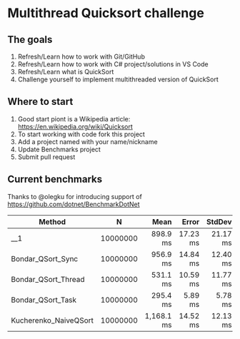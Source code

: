 # Multithread Quicksort challenge

## The goals

1. Refresh/Learn how to work with Git/GitHub
2. Refresh/Learn how to work with C# project/solutions in VS Code
3. Refresh/Learn what is QuickSort
4. Challenge yourself to implement multithreaded version of QuickSort

## Where to start
1. Good start piont is a Wikipedia article: https://en.wikipedia.org/wiki/Quicksort
2. To start working with code fork this project
3. Add a project named with your name/nickname
4. Update Benchmarks project
5. Submit pull request

## Current benchmarks
Thanks to @olegku for introducing support of https://github.com/dotnet/BenchmarkDotNet


|                Method |        N |       Mean |    Error |   StdDev | Ratio | RatioSD |
|---------------------- |--------- |-----------:|---------:|---------:|------:|--------:|
|                   __1 | 10000000 |   898.9 ms | 17.23 ms | 21.17 ms |  1.00 |    0.00 |
|     Bondar_QSort_Sync | 10000000 |   956.9 ms | 14.84 ms | 12.40 ms |  1.06 |    0.03 |
|   Bondar_QSort_Thread | 10000000 |   531.1 ms | 10.59 ms | 11.77 ms |  0.59 |    0.02 |
|     Bondar_QSort_Task | 10000000 |   295.4 ms |  5.89 ms |  5.78 ms |  0.33 |    0.01 |
| Kucherenko_NaiveQSort | 10000000 | 1,168.1 ms | 14.52 ms | 12.13 ms |  1.30 |    0.04 |
